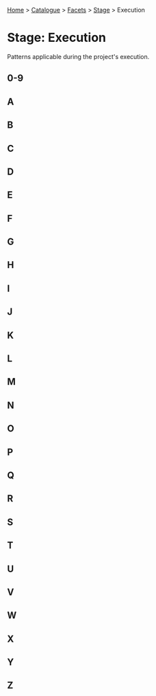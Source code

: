 [Home](../../../README.md) > [Catalogue](../../../Patterns_catalogue.md) > [Facets](../facets.md) > [Stage](stage.md) > Execution
# Stage: Execution

Patterns applicable during the project's execution.

## 0-9

## A

## B

## C

## D

## E

## F

## G

## H

## I

## J

## K

## L

## M

## N

## O

## P

## Q

## R

## S

## T

## U

## V

## W

## X

## Y

## Z
